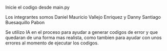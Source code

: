 Inicie el codigo desde main.py 

Los integrantes somos Daniel Mauricio Vallejo Enriquez y Danny Santiago Buesaquillo Pabon


Se utilizo IA en el proceso para ayudar a generar codigos de error y que quedaran de una forma mas realista, como tambien para ayudar con unos errores al momento de ejecutar los codigos.
